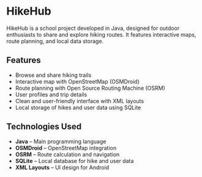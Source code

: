 # HikeHub  

HikeHub is a school project developed in Java, designed for outdoor enthusiasts to share and explore hiking routes. It features interactive maps, route planning, and local data storage.  

## Features  

- Browse and share hiking trails  
- Interactive map with OpenStreetMap (OSMDroid)  
- Route planning with Open Source Routing Machine (OSRM)  
- User profiles and trip details  
- Clean and user-friendly interface with XML layouts  
- Local storage of hikes and user data using SQLite  

## Technologies Used  

- **Java** – Main programming language  
- **OSMDroid** – OpenStreetMap integration  
- **OSRM** – Route calculation and navigation  
- **SQLite** – Local database for hike and user data  
- **XML Layouts** – UI design for Android  
